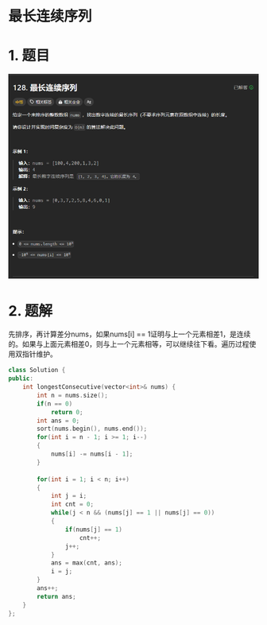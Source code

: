 # 最长连续序列

# 1. 题目

![](image/image_QBJ1xod01e.png)

# 2. 题解

先排序，再计算差分nums，如果nums\[i] == 1证明与上一个元素相差1，是连续的。如果与上面元素相差0，则与上一个元素相等，可以继续往下看。遍历过程使用双指针维护。

```c++
class Solution {
public:
    int longestConsecutive(vector<int>& nums) {
        int n = nums.size();
        if(n == 0)
            return 0;
        int ans = 0;
        sort(nums.begin(), nums.end());
        for(int i = n - 1; i >= 1; i--)
        {
            nums[i] -= nums[i - 1];
        }
        
        for(int i = 1; i < n; i++)
        {
            int j = i;
            int cnt = 0;
            while(j < n && (nums[j] == 1 || nums[j] == 0))
            {
                if(nums[j] == 1)
                    cnt++;
                j++;
            }
            ans = max(cnt, ans);
            i = j;
        }
        ans++;
        return ans;
    }
};      
```
